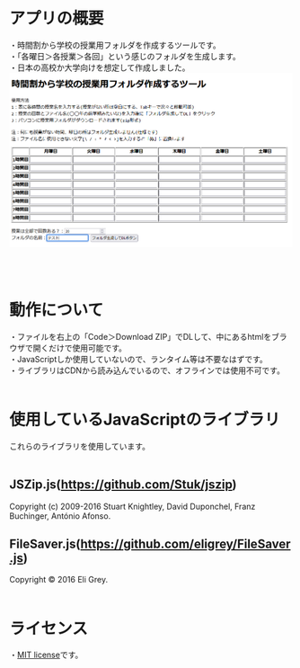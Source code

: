 # アプリの概要 
・時間割から学校の授業用フォルダを作成するツールです。  
・「各曜日＞各授業＞各回」という感じのフォルダを生成します。  
・日本の高校か大学向けを想定して作成しました。  
![screenshot](screenshot.PNG)

<br><br>
# 動作について
・ファイルを右上の「Code＞Download ZIP」でDLして、中にあるhtmlをブラウザで開くだけで使用可能です。  
・JavaScriptしか使用していないので、ランタイム等は不要なはずです。  
・ライブラリはCDNから読み込んでいるので、オフラインでは使用不可です。
<br><br>
# 使用しているJavaScriptのライブラリ
これらのライブラリを使用しています。  <br><br>

## JSZip.js(https://github.com/Stuk/jszip)
Copyright (c) 2009-2016 Stuart Knightley, David Duponchel, Franz Buchinger, António Afonso.
  
  
## FileSaver.js(https://github.com/eligrey/FileSaver.js)  
Copyright © 2016 Eli Grey.
<br><br>
# ライセンス
・[MIT license](https://en.wikipedia.org/wiki/MIT_License)です。
